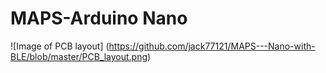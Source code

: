 # MAPS-Arduino Nano
![Image of PCB layout]
(https://github.com/jack77121/MAPS---Nano-with-BLE/blob/master/PCB_layout.png)

